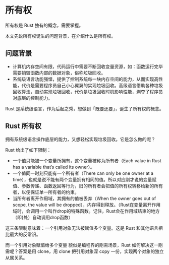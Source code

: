 # 所有权

所有权是 Rust 独有的概念，需要掌握。

本文先说所有权诞生的问题背景，在介绍什么是所有权。

## 问题背景
- 计算机内存空间有限，代码运行中需要不断回收变量资源，如：函数运行完毕需要销毁函数内部的数据对象，俗称垃圾回收。
- 系统级语言功能强悍，提供了控制系统每一块内存空间的能力，从而实现高性能，代价是需要程序员自己小心翼翼的实现垃圾回收。高级语言借助各种垃圾回收算法，自动实现垃圾回收，代价是垃圾回收时机影响性能，剥夺了程序员对底层的控制能力。

Rust 是系统级语言，作为后起之秀，想做到「既要还要」，诞生了所有权的概念。

## Rust 所有权

拥有系统级语言操作底层的能力，又想轻松实现垃圾回收。它是怎么做的呢？

Rust 给出了如下限制：
- 一个值只能被一个变量所拥有，这个变量被称为所有者（Each value in Rust has a variable that’s called its owner）。
- 一个值同一时刻只能有一个所有者（There can only be one owner at a time），也就是说不能有两个变量拥有相同的值。所以对应刚才说的变量赋值、参数传递、函数返回等行为，旧的所有者会把值的所有权转移给新的所有者，以便保证单一所有者的约束。
- 当所有者离开作用域，其拥有的值被丢弃（When the owner goes out of scope, the value will be dropped），内存得到释放。（Rust在变量离开作用域时，会调用一个叫作drop的特殊函数。记住，Rust会在作用域结束的地方（即}处）自动调用drop函数）

这三条限制意味着：一个引用对象无法被赋值多个变量。这是 Rust 和其他语言相比最大的反常识。

而一个引用对象赋值给多个变量 貌似是编程界的刚需场景，Rust 如何解决这一刚需呢？答案是用 clone，用 clone 把引用对象深 copy 一份，实现两个对象的独立从属关系。





